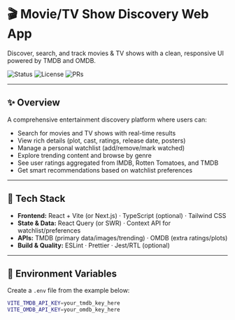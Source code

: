 # 🎬 Movie/TV Show Discovery Web App

Discover, search, and track movies & TV shows with a clean, responsive UI powered by TMDB and OMDB.

![Status](https://img.shields.io/badge/status-in_progress-yellow) ![License](https://img.shields.io/badge/license-MIT-blue) ![PRs](https://img.shields.io/badge/PRs-welcome-brightgreen)

---

## ✨ Overview

A comprehensive entertainment discovery platform where users can:

- Search for movies and TV shows with real-time results
- View rich details (plot, cast, ratings, release date, posters)
- Manage a personal watchlist (add/remove/mark watched)
- Explore trending content and browse by genre
- See user ratings aggregated from IMDB, Rotten Tomatoes, and TMDB
- Get smart recommendations based on watchlist preferences

---

## 🧰 Tech Stack

- **Frontend:** React + Vite (or Next.js) · TypeScript (optional) · Tailwind CSS
- **State & Data:** React Query (or SWR) · Context API for watchlist/preferences
- **APIs:** TMDB (primary data/images/trending) · OMDB (extra ratings/plots)
- **Build & Quality:** ESLint · Prettier · Jest/RTL (optional)

---

## 🔑 Environment Variables

Create a `.env` file from the example below:

```bash
VITE_TMDB_API_KEY=your_tmdb_key_here
VITE_OMDB_API_KEY=your_omdb_key_here
